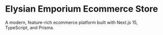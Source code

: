 # Elysian Emporium Ecommerce Store

A modern, feature-rich ecommerce platform built with Next.js 15, TypeScript, and Prisma.